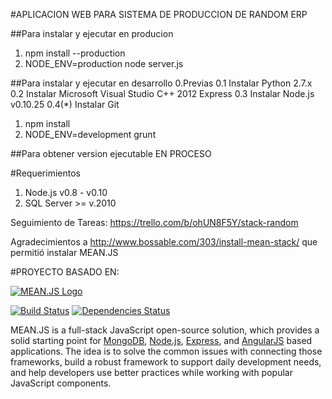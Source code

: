#APLICACION WEB PARA SISTEMA DE PRODUCCION DE RANDOM ERP

##Para instalar y ejecutar en producion
1. npm install --production
2. NODE_ENV=production node server.js

##Para instalar y ejecutar en desarrollo
0.Previas
0.1 Instalar Python 2.7.x
0.2 Instalar Microsoft Visual Studio C++ 2012 Express
0.3 Instalar Node.js v0.10.25
0.4(*) Instalar Git

1. npm install
2. NODE_ENV=development grunt

##Para obtener version ejecutable
EN PROCESO

#Requerimientos
1. Node.js v0.8 - v0.10
2. SQL Server >= v.2010

Seguimiento de Tareas: https://trello.com/b/ohUN8F5Y/stack-random

Agradecimientos a http://www.bossable.com/303/install-mean-stack/ que permitió instalar MEAN.JS


#PROYECTO BASADO EN:

[![MEAN.JS Logo](http://meanjs.org/img/logo-small.png)](http://meanjs.org/)

[![Build Status](https://travis-ci.org/meanjs/mean.svg?branch=master)](https://travis-ci.org/meanjs/mean)
[![Dependencies Status](https://david-dm.org/meanjs/mean.svg)](https://david-dm.org/meanjs/mean)

MEAN.JS is a full-stack JavaScript open-source solution, which provides a solid starting point for [MongoDB](http://www.mongodb.org/), [Node.js](http://www.nodejs.org/), [Express](http://expressjs.com/), and [AngularJS](http://angularjs.org/) based applications. The idea is to solve the common issues with connecting those frameworks, build a robust framework to support daily development needs, and help developers use better practices while working with popular JavaScript components.

